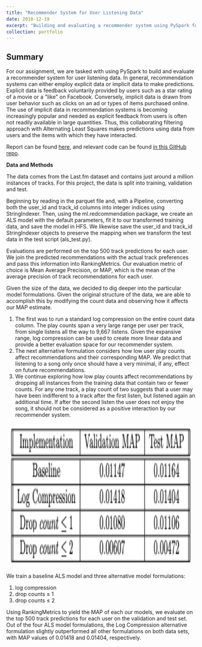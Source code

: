 ```yaml
---
title: "Recommender System for User Listening Data"
date: 2018-12-19
excerpt: "Building and evaluating a recommender system using PySpark for user listening data via collaborative filtering and alternating least squares (ALS).<br/><img src='/images/RSFiltering.png' style='width:3950px;height:180px;'>"
collection: portfolio
---
```


## Summary

For our assignment, we are tasked with using PySpark to build and evaluate a recommender system for user listening data. In general, recommendation systems can either employ explicit data or implicit data to make predictions. Explicit data is feedback voluntarily provided by users such as a star rating of a movie or a "like" on Facebook. Conversely, implicit data is drawn from user behavior such as clicks on an ad or types of items purchased online. The use of implicit data in recommendation systems is becoming increasingly popular and needed as explicit feedback from users is often not readily available in large quantities. Thus, this collaborating filtering approach with Alternating Least Squares makes predictions using data from users and the items with which they have interacted.

Report can be found [here](https://github.com/zivschwartz/Recommendation-System/blob/master/Big_Data_Final_Report.pdf), and relevant code can be found [in this GitHub repo](https://github.com/zivschwartz/Recommendation-System).

**Data and Methods** 

The data comes from the Last.fm dataset and contains just around a million instances of tracks. For this project, the data is split into training, validation and test.  

Beginning by reading in the parquet file and, with a Pipeline, converting both the user_id and track_id columns into integer indices using StringIndexer. Then, using the ml.redcommendation package, we create an ALS model with the default parameters, fit it to our transformed training data, and save the model in HFS. We likewise save the user_id and track_id StringIndexer objects to preserve the mapping when we transform the test data in the test script (als_test.py).

Evaluations are performed on the top 500 track predictions for each user. We join the predicted recommendations with the actual track preferences and pass this information into RankingMetrics. Our evaluation metric of choice is Mean Average Precision, or MAP, which is the mean of the average precision of track recommendations for each user.

Given the size of the data, we decided to dig deeper into the particular model formulations. Given the original structure of the data, we are able to accomplish this by modifying the count data and observing how it affects our MAP estimate.

1. The first was to run a standard log compression on the entire count data column. The play counts span a very large range per user per track, from single listens all the way to 9,667 listens. Given the expansive range, log compression can be used to create more linear data and provide a better evaluation space for our recommender system.
2. The next alternative formulation considers how low user play counts affect recommendations and their corresponding MAP. We predict that listening to a song only once should have a very minimal, if any, effect on future recommendations.
3. We continue exploring how low play counts affect recommendations by dropping all instances from the training data that contain two or fewer counts. For any one track, a play count of two suggests that a user may have been indifferent to a track after the first listen, but listened again an additional time. If after the second listen the user does not enjoy the song, it should not be considered as a positive interaction by our recommender system.

<p align="center">
  <img width="485.5" height="381" src="/images/RSTable.png">
</p>

We train a baseline ALS model and three alternative model formulations:
1. log compression
2. drop counts ≤ 1 
3. drop counts ≤ 2

Using RankingMetrics to yield the MAP of each our models, we evaluate on the top 500 track predictions for each user on the validation and test set. Out of the four ALS model formulations, the Log Compression alternative formulation slightly outperformed all other formulations on both data sets, with MAP values of 0.01418 and 0.01404, respectively.



